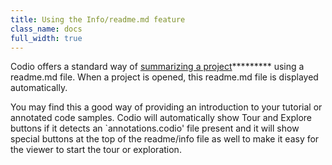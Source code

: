 ```yaml
---
title: Using the Info/readme.md feature
class_name: docs
full_width: true
---
```


Codio offers a standard way of [summarizing a project]()********* using a readme.md file. When a project is opened, this readme.md file is displayed automatically. 

You may find this a good way of providing an introduction to your tutorial or annotated code samples. Codio will automatically show Tour and Explore buttons if it detects an `annotations.codio' file present and it will show special buttons at the top of the readme/info file as well to make it easy for the viewer to start the tour or exploration.

